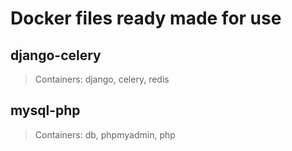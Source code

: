 # Docker files ready made for use

## django-celery
> Containers: django, celery, redis

## mysql-php
> Containers: db, phpmyadmin, php